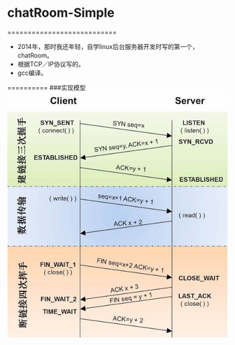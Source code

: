 # chatRoom-Simple
===========================
* 2014年，那时我还年轻，自学linux后台服务器开发时写的第一个，chatRoom。
* 根据TCP／IP协议写的。
* gcc编译。

==========
###实现模型
![](https://github.com/ChangZhongWei/chatRoom-Simple/blob/master/chatRoom1-simple/tcp-ip.jpg)
